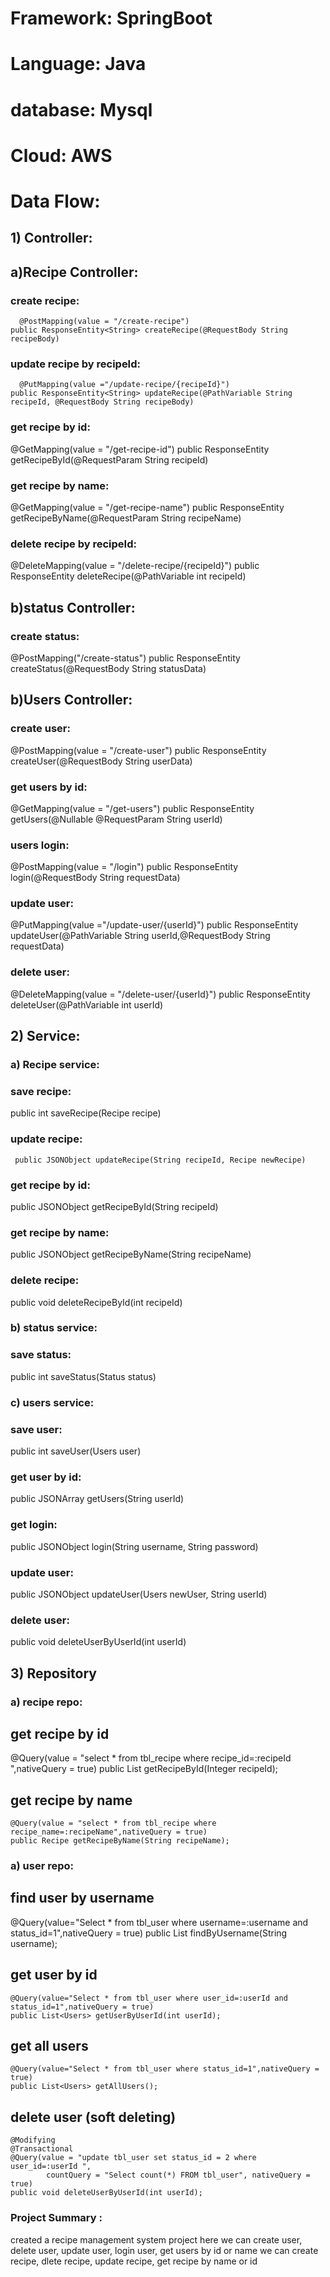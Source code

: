 # Framework: SpringBoot
# Language: Java
# database: Mysql
# Cloud: AWS

# Data Flow:
## 1) Controller: 

## a)Recipe Controller:
### create recipe: 
      @PostMapping(value = "/create-recipe")
    public ResponseEntity<String> createRecipe(@RequestBody String recipeBody)
    
### update recipe by recipeId: 
      @PutMapping(value ="/update-recipe/{recipeId}")
    public ResponseEntity<String> updateRecipe(@PathVariable String recipeId, @RequestBody String recipeBody)
                             
### get recipe by id:  
 @GetMapping(value = "/get-recipe-id")
    public ResponseEntity<String> getRecipeById(@RequestParam String recipeId)
                  
### get recipe by name: 
 @GetMapping(value = "/get-recipe-name")
    public ResponseEntity<String> getRecipeByName(@RequestParam String recipeName)
                  
###  delete recipe by recipeId: 
 @DeleteMapping(value = "/delete-recipe/{recipeId}")
    public ResponseEntity<String> deleteRecipe(@PathVariable int recipeId)


 ## b)status Controller:
  ###  create status: 
 @PostMapping("/create-status")
    public ResponseEntity<String> createStatus(@RequestBody String statusData)
  
  
 ## b)Users Controller:
  ###  create user: 
 @PostMapping(value = "/create-user")
    public ResponseEntity<String> createUser(@RequestBody String userData)
  
  ###  get users by id: 
 @GetMapping(value = "/get-users")
    public ResponseEntity<String> getUsers(@Nullable @RequestParam String userId)
  
  ###  users login: 
@PostMapping(value = "/login")
    public ResponseEntity<String> login(@RequestBody String requestData)
  
  ###  update user: 
@PutMapping(value ="/update-user/{userId}")
    public ResponseEntity<String> updateUser(@PathVariable String userId,@RequestBody String requestData)
  
  ###  delete user: 
 @DeleteMapping(value = "/delete-user/{userId}")
    public ResponseEntity<String> deleteUser(@PathVariable int userId)

 
 ## 2) Service:
  
 ### a) Recipe service:
 
 ### save recipe:
  public int saveRecipe(Recipe recipe)
  
 ### update recipe:
     public JSONObject updateRecipe(String recipeId, Recipe newRecipe)
 
### get recipe by id:
 public JSONObject getRecipeById(String recipeId) 
  
 ### get recipe by name:
 public JSONObject getRecipeByName(String recipeName)
  
 ### delete recipe:
 public void deleteRecipeById(int recipeId)
  
  
  ### b) status service:
  
  ### save status:
  public int saveStatus(Status status)
  
  
  ### c) users service:
  
  
### save user:
 public int saveUser(Users user) 
  
 ### get user by id:
 public JSONArray getUsers(String userId) 
  
  ### get login:
 public JSONObject login(String username, String password)
  
 ### update user:
  public JSONObject updateUser(Users newUser, String userId) 
  
  ### delete user:
  public void deleteUserByUserId(int userId)
  
  
  
  ## 3) Repository
  
  ### a) recipe repo:
  
  ## get recipe by id
   @Query(value = "select * from tbl_recipe where recipe_id=:recipeId ",nativeQuery = true)
    public List<Recipe> getRecipeById(Integer recipeId);

  ## get recipe by name
    @Query(value = "select * from tbl_recipe where recipe_name=:recipeName",nativeQuery = true)
    public Recipe getRecipeByName(String recipeName);
  
  
   ### a) user repo:
  
  ## find user by username
  @Query(value="Select * from tbl_user where username=:username and status_id=1",nativeQuery = true)
    public List<Users> findByUsername(String username);
  
  ## get user by id
    @Query(value="Select * from tbl_user where user_id=:userId and status_id=1",nativeQuery = true)
    public List<Users> getUserByUserId(int userId);

  ## get all users
    @Query(value="Select * from tbl_user where status_id=1",nativeQuery = true)
    public List<Users> getAllUsers();
  
  ## delete user (soft deleting)
    @Modifying
    @Transactional
    @Query(value = "update tbl_user set status_id = 2 where user_id=:userId ",
            countQuery = "Select count(*) FROM tbl_user", nativeQuery = true)
    public void deleteUserByUserId(int userId);
  
  
  
### Project Summary :
  
  created a recipe management system project 
  here we can create user, delete user, update user, login user, get users by id or name
  we can create recipe, dlete recipe, update recipe, get recipe by name or id
  
  
 
 

